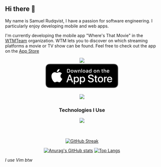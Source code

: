 ## Hi there 👋
My name is Samuel Rudqvist, I have a passion for software engineering. I particularly enjoy developing mobile and web apps.

<!--<a href="https://github.com/WTMTeam/WheresThatMovie/wiki">
  <img height="50" src="https://github.com/srudqvist/srudqvist/blob/02e85ff62b9e12007dc5c9227d29da68fe8e24ac/.github/images/logo2.png"/>
</a> -->   

I'm currently developing the mobile app "Where's That Movie" in the [WTMTeam](https://github.com/WTMTeam) organization. WTM lets you to discover on which streaming platforms a movie or TV show can be found. Feel free to check out the app on the [App Store](https://apps.apple.com/us/app/wheres-that-movie/id6446223836)  




<!--<div align="center">
  <a href="https://www.linkedin.com/in/samuel-rudqvist-417b04219/">
  <img height="50" src="https://github.com/srudqvist/srudqvist/blob/442f2793bec8c5e57ea559d27646c12f51a6d5ef/.github/images/linkedInLogo.png"/>
</a>
</div>-->



<div align='center'>
  <a href="https://github.com/WTMTeam/WheresThatMovie/wiki">
  <img height=500 src="https://user-images.githubusercontent.com/60146956/233870344-9a2c9d65-9244-4865-a85d-9a0a3e39c2db.png" />
</a>
  <br>
  <a href="https://apps.apple.com/us/app/wheres-that-movie/id6446223836">
  <img src="https://github.com/srudqvist/srudqvist/blob/main/.github/images/black.svg"/>
</a>
</div>
<br>
<div align='center'>
<img height="100" src="https://github.com/WTMTeam/WheresThatMovie/assets/60146956/adac56d8-9ea8-4139-855b-608df0c967cf" />
</div>

<div align='center'> 
<h3>Technologies I Use</h3>
<a href="https://skillicons.dev">
    <img src="https://skillicons.dev/icons?i=html,css,js,dart,php,lua,flutter,next,react,git,vim,neovim" />
  </a>
</div>

<br>
<br>
<div align='center'>
  
[![GitHub Streak](https://github-readme-streak-stats.herokuapp.com/?user=srudqvist&card_width=800&theme=transparent)](https://git.io/streak-stats)  


[![Anurag's GitHub stats](https://github-readme-stats.vercel.app/api?username=srudqvist&count_private=true&include_orgs=true&rank_icon=percentile&show_icons=true&card_width=495&theme=transparent)](https://github.com/anuraghazra/github-readme-stats) [![Top Langs](https://github-readme-stats.vercel.app/api/top-langs/?username=srudqvist&hide=C,CMake,CSS&size_weight=0.7&count_weight=0.3&layout=compact&theme=transparent)](https://github.com/anuraghazra/github-readme-stats)

</div>

_I use Vim btw_



<!--
**srudqvist/srudqvist** is a ✨ _special_ ✨ repository because its `README.md` (this file) appears on your GitHub profile.

Here are some ideas to get you started:

- 🔭 I’m currently working on ...
- 🌱 I’m currently learning ...
- 👯 I’m looking to collaborate on ...
- 🤔 I’m looking for help with ...
- 💬 Ask me about ...
- 📫 How to reach me: ...
- 😄 Pronouns: ...
- ⚡ Fun fact: ...
-->
